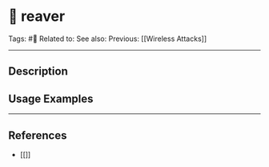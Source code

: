 # 💢 reaver
Tags: #💢
Related to: 
See also: 
Previous: [[Wireless Attacks]]

---
## Description


## Usage Examples


---
## References
- [[]]